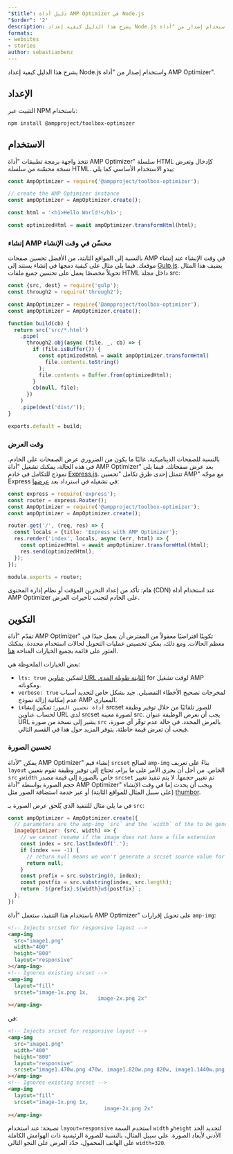 ```yaml
---
"$title": دليل أداة AMP Optimizer في Node.js
"$order": '2'
description: يشرح هذا الدليل كيفية إعداد Node.js واستخدام إصدار من "أداة AMP Optimizer".
formats:
- websites
- stories
author: sebastianbenz
---
```


يشرح هذا الدليل كيفية إعداد Node.js واستخدام إصدار من "أداة AMP Optimizer".

## الإعداد

التثبيت عبر NPM باستخدام:

```shell
npm install @ampproject/toolbox-optimizer
```

## الاستخدام

تتخذ واجهة برمجة تطبيقات "أداة AMP Optimizer" سلسلة HTML كإدخال وتعرض نسخة محسّنة من سلسلة HTML. يبدو الاستخدام الأساسي كما يلي:

```js
const AmpOptimizer = require('@ampproject/toolbox-optimizer');

// create the AMP Optimizer instance
const ampOptimizer = AmpOptimizer.create();

const html = '<h1>Hello World!</h1>';

const optimizedHtml = await ampOptimizer.transformHtml(html);
```

### إنشاء AMP محسّن في وقت الإنشاء

بالنسبة إلى المواقع الثابتة، من الأفضل تحسين صفحات AMP في وقت الإنشاء عند إنشاء موقعك. فيما يلي مثال على كيفية دمجها في إنشاء يستند إلى [Gulp.js](https://gulpjs.com/). يضيف هذا المثال تحويلاً مخصصًا يعمل على تحسين جميع ملفات HTML داخل مجلد src:

```js
const {src, dest} = require('gulp');
const through2 = require('through2');

const AmpOptimizer = require('@ampproject/toolbox-optimizer');
const ampOptimizer = AmpOptimizer.create();

function build(cb) {
  return src('src/*.html')
    .pipe(
      through2.obj(async (file, _, cb) => {
        if (file.isBuffer()) {
          const optimizedHtml = await ampOptimizer.transformHtml(
            file.contents.toString()
          );
          file.contents = Buffer.from(optimizedHtml);
        }
        cb(null, file);
      })
    )
    .pipe(dest('dist/'));
}

exports.default = build;
```

### وقت العرض

بالنسبة للصفحات الديناميكية، غالبًا ما يكون من الضروري عرض الصفحات على الخادم. في هذه الحالة، يمكنك تشغيل "أداة AMP Optimizer" بعد عرض صفحاتك. فيما يلي نموذج للتكامل في خادم [Express.js](https://expressjs.com/). تتمثل إحدى طرق تكامل "تحسين AMP" مع موجّه Express في تشغيله في استرداد بعد [عرضها](https://expressjs.com/en/api.html#app.render):

```js
const express = require('express');
const router = express.Router();
const AmpOptimizer = require('@ampproject/toolbox-optimizer');
const ampOptimizer = AmpOptimizer.create();

router.get('/', (req, res) => {
  const locals = {title: 'Express with AMP Optimizer'};
  res.render('index', locals, async (err, html) => {
    const optimizedHtml = await ampOptimizer.transformHtml(html);
    res.send(optimizedHtml);
  });
});

module.exports = router;
```

هام: تأكد من إعداد التخزين المؤقت أو نظام إدارة المحتوى (CDN) عند استخدام أداة AMP Optimizer على الخادم لتجنب تأخيرات العرض.

## التكوين

تقدّم "أداة AMP Optimizer" تكوينًا افتراضيًا معقولاً من المفترض أن يعمل جيدًا في معظم الحالات. ومع ذلك، يمكن تخصيص عمليات التحويل لحالات استخدام محددة. يمكنك العثور على قائمة بجميع الخيارات المتاحة [هنا](https://github.com/ampproject/amp-toolbox/tree/main/packages/optimizer#options).

بعض الخيارات الملحوظة هي:

- `lts: true` لتمكين [عناوين URL الثابتة طويلة المدى](https://github.com/ampproject/amphtml/blob/main/contributing/lts-release.md) for لوقت تشغيل AMP ومكوناته.
- `verbose: true` لمخرجات تصحيح الأخطاء التفصيلي. جيد بشكل خاص لتحديد أسباب عدم إمكانية إزالة نموذج AMP المعياري.
- `iأداة تحسين الصور`: تمكين إنشاء srcset للصور تلقائيًا من خلال توفير وظيفة لحساب عناوين URL لدى srcset لصورة معينة src. يجب أن تعرض الوظيفة عنوان URL يشير إلى نسخة من صورة `src` بالعرض المحدد. في حالة عدم توفّر أي صورة، فيجب أن تعرض قيمة خاطئة. يتوفر المزيد حول هذا في القسم التالي.

### تحسين الصورة

يمكن "لأداة AMP Optimizer" إنشاء قيم `srcset` لصالح `amp-img` بناءً على تعريف `layout` الخاص. من أجل أن يجري الأمر على ما يرام، تحتاج إلى توفير وظيفة تقوم بتعيين `src` و`width` خاص بالصورة إلى قيمة مصدر `srcset` تم تغيير حجمها. لا يتم تنفيذ تغيير حجم الصورة بواسطة "أداة AMP Optimizer" ويجب أن يحدث إما في وقت الإنشاء (على سبيل المثال للمواقع الثابتة) أو عبر خدمة استضافة الصور مثل [thumbor](https://github.com/thumbor/thumbor).

في ما يلي مثال للتنفيذ الذي يُلحق عرض الصورة بـ `src`:

```js
const ampOptimizer = AmpOptimizer.create({
  // parameters are the amp-img `src` and the `width` of the to be generated srcset source value
  imageOptimizer: (src, width) => {
    // we cannot rename if the image does not have a file extension
    const index = src.lastIndexOf('.');
    if (index === -1) {
      // return null means we won't generate a srcset source value for this width
      return null;
    }
    const prefix = src.substring(0, index);
    const postfix = src.substring(index, src.length);
    return `${prefix}.${width}w${postfix}`;
  };
})
```

باستخدام هذا التنفيذ، ستعمل "أداة AMP Optimizer" على تحويل إقرارات `amp-img`:

```html
<!-- Injects srcset for responsive layout -->
<amp-img
  src="image1.png"
  width="400"
  height="800"
  layout="responsive"
></amp-img>
<!-- Ignores existing srcset -->
<amp-img
  layout="fill"
  srcset="image-1x.png 1x,
                             image-2x.png 2x"
></amp-img>
```

في:

```html
<!-- Injects srcset for responsive layout -->
<amp-img
  src="image1.png"
  width="400"
  height="800"
  layout="responsive"
  srcset="image1.470w.png 470w, image1.820w.png 820w, image1.1440w.png 1440w"
></amp-img>
<!-- Ignores existing srcset -->
<amp-img
  layout="fill"
  srcset="image-1x.png 1x,
                               image-2x.png 2x"
></amp-img>
```

نصيحة: عند استخدام `layout=responsive` استخدم السمة `width` و`height` لتحديد الحد الأدنى لأبعاد الصورة. على سبيل المثال، بالنسبة للصورة الرئيسية ذات الهوامش الكاملة على الهاتف المحمول، حدّد العرض على النحو التالي `width=320`.
